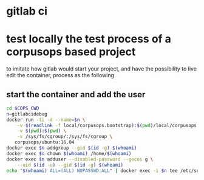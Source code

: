 # gitlab ci


# test locally the test process of a corpusops based project
to imitate how gitlab would start your project, and have
the possibility to live edit the container, process as the following

## start the container and add the user
```sh
cd $COPS_CWD
n=gitlabcidebug
docker run -ti -d --name=$n \
    -v $(readlink -f local/corpusops.bootstrap):$(pwd)/local/corpusops.bootstrap \
    -v $(pwd):$(pwd) \
    -v /sys/fs/cgroup/:/sys/fs/cgroup \
   corpusops/ubuntu:16.04
docker exec $n addgroup --gid $(id -g) $(whoami)
docker exec $n chown $(whoami) /home/$(whoami)
docker exec $n adduser --disabled-password --gecos g \
    --uid $(id -u) --gid $(id -g) $(whoami)
echo "$(whoami) ALL=(ALL) NOPASSWD:ALL" | docker exec -i $n tee /etc/sudoers.d/pw
```

